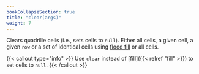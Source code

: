 ```yaml
---
bookCollapseSection: true
title: "clear(args)"
weight: 7
---
```


Clears quadrille cells (i.e., sets cells to `null`). Either all cells, a given cell, a given `row` or a set of identical cells using [flood fill](https://en.m.wikipedia.org/wiki/Flood_fill) or all cells.

{{< callout type="info" >}}
Use `clear` instead of [fill]({{< relref "fill" >}}) to set cells to `null`.
{{< /callout >}}